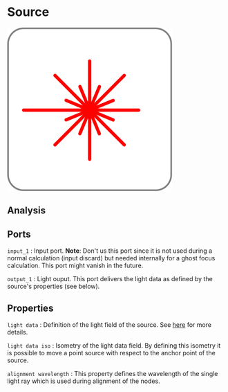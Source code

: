 # Source

![Source node logo](../images/icons/node_source.svg)

## Analysis

## Ports

`input_1`
: Input port. **Note**: Don't us this port since it is not used during a normal calculation (input discard) but needed internally for a ghost focus calculation. This port might vanish in the future.

`output_1`
: Light ouput. This port delivers the light data as defined by the source's properties (see below).

## Properties

`light data`
: Definition of the light field of the source. See [here](../light_data.md) for more details.

`light data iso`
: Isometry of the light data field. By defining this isometry it is possible to move a point source with respect to the anchor point of the source.

`alignment wavelength`
: This property defines the wavelength of the single light ray which is used during alignment of the nodes.
